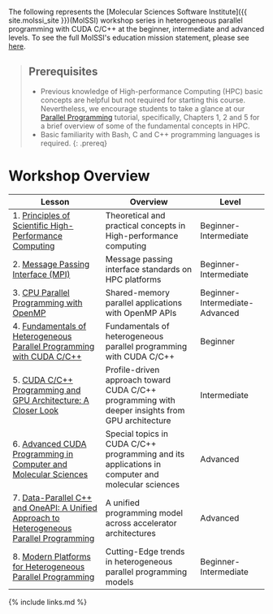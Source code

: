 ---
---

The following represents the [Molecular Sciences Software Institute]({{ site.molssi_site }})(MolSSI) workshop 
series in heterogeneous parallel programming with CUDA C/C++ at the beginner, intermediate and advanced levels.
To see the full MolSSI's education mission statement, please see [here](http://molssi.org/education/education-mission-statement/).

> ## Prerequisites
>
> - Previous knowledge of High-performance Computing (HPC) basic concepts are helpful but not required for starting this course.
Nevertheless, we encourage students to take a glance at our [Parallel Programming](https://education.molssi.org/parallel-programming)
tutorial, specifically, Chapters 1, 2 and 5 for a brief overview of some of the fundamental concepts in HPC.
> - Basic familiarity with Bash, C and C++ programming languages is required.
{: .prereq}

# Workshop Overview 

| Lesson    | Overview | Level |
| --------- | -------- | ----- |
| 1. [Principles of Scientific High-Performance Computing](http://education.molssi.org/HPC_Workshops) | Theoretical and practical concepts in High-performance computing | Beginner-Intermediate |
| 2. [Message Passing Interface (MPI)](http://education.molssi.org/HPC_Workshops) | Message passing interface standards on HPC platforms  | Beginner-Intermediate |
| 3. [CPU Parallel Programming with OpenMP](http://education.molssi.org/HPC_Workshops) | Shared-memory parallel applications with OpenMP APIs | Beginner-Intermediate-Advanced |
| 4. [Fundamentals of Heterogeneous Parallel Programming with CUDA C/C++](http://education.molssi.org/gpu_programming_beginner) | Fundamentals of heterogeneous parallel programming with CUDA C/C++ | Beginner |
| 5. [CUDA C/C++ Programming and GPU Architecture: A Closer Look](http://education.molssi.org/gpu_programming_intermediate) | Profile-driven approach toward CUDA C/C++ programming with deeper insights from GPU architecture | Intermediate |
| 6. [Advanced CUDA Programming in Computer and Molecular Sciences](http://education.molssi.org/gpu_programming_advanced) | Special topics in CUDA C/C++ programming and its applications in computer and molecular sciences | Advanced |
| 7. [Data-Parallel C++ and OneAPI: A Unified Approach to Heterogeneous Parallel Programming](http://education.molssi.org/HPC_Workshops) | A unified programming model across accelerator architectures | Advanced |
| 8. [Modern Platforms for Heterogeneous Parallel Programming](http://education.molssi.org/HPC_Workshops) | Cutting-Edge trends in heterogeneous parallel programming models  | Beginner-Intermediate |


{% include links.md %}
